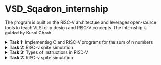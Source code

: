 # VSD_Sqadron_internship
The program is built on the RISC-V architecture and leverages open-source tools to teach VLSI chip design and RISC-V concepts. The internship is guided by Kunal Ghosh.

<details> 
<summary><b>Task 1:</b> Implementing C and RISC-V programs for the sum of n numbers</summary> 
<br>
  
C Implementation
  
Step 1: Install the Leafpad editor.

Run the following command to install Leafpad:
```
sudo apt install leafpad

```
Step 2: Write a C program to calculate the sum of numbers from 1 to n and save it as sum1ton.c.


![sum1ton](https://github.com/user-attachments/assets/caa1a9c8-47b8-4a39-a63b-9856688f4030)

After compiling and running the program using the commands:
```
gcc sum1ton.c
./a.out
```
The output of the C code will be the sum of numbers from 1 to n, based on the value of n provided in the program or entered during execution. For example:

![output sum1ton](https://github.com/user-attachments/assets/db5285ce-fd32-482c-af8e-c38acb9d30af)

RISC-V implementation 
------------------------------------------

You can view the sum program written in RISC-V assembly using the following command:
```
cat sum1ton.c
```
This command displays the content of the "sum1ton.s" file, which contains the RISC-V assembly code for calculating the sum of numbers from 1 to n.
The terminal output of the above the commad :

![out2ter](https://github.com/user-attachments/assets/092f17d4-e9bb-4aff-a4c4-007c34175521)


To compile the RISC-V assembly code, use the following command:
```
riscv64-unknown-elf-gcc -O1 -mabi=lp64 -march=rv64i -o sum1ton.o sum1ton.c
```
![o3](https://github.com/user-attachments/assets/5082ad98-3b87-4bfb-a67b-7d8829a09414)

This generates an executable file named sum1ton from the assembly code.

Now the file has been saved "sum1ton.o"
In the new tab we need to give the command ``` riscv64-unknown-elf-objdump -d sum1ton.o | less ```

The assembly language code for ```O1``` (optimized code with optimization level 1) can be viewed after running the command:

![o4](https://github.com/user-attachments/assets/3486c762-b7cd-4075-bb03-a86cc3493104)

This displays the disassembled machine code for the compiled sum1ton.o file.
The output includes the RISC-V assembly instructions generated with optimization level O1, showing the efficient instructions used for the sum computation.

Here if we calculate the number of instructions, we get the total instructions as 11.
It is calculated as 
``` 
101b0 - 10184 = 2c
2c/4 = b  => 11
```
similarly, for ``` Ofast ``` command

The input is:

![o5](https://github.com/user-attachments/assets/e5f4ddfd-36df-40c8-8271-18431cadf94d)

The output of the ``` Ofast ``` command is :

![06](https://github.com/user-attachments/assets/4f8b3ca2-fd88-4dda-a896-6485e142ca08)

If we count the number of instructions again, we find a total of 11 instructions. The calculation is as follows: 
``` 
100dc - 100b0 = 2c
2c/4 = b  => 11
```



</details>
<details>
<summary><b>Task 2:</b> RISC-v spike simulation</summary> 

## About Spike
Spike is the official RISC-V ISA (Instruction Set Architecture) simulator and a reference implementation for RISC-V processors. It is an open-source, cycle-accurate simulator that models the execution of RISC-V instructions on a virtual machine. 

Spike is primarily used for:

- **Testing and Validation**: It helps test and validate RISC-V hardware implementations without the need for actual hardware.
- **Debugging**: Provides a platform for debugging and troubleshooting RISC-V programs.
- **Software Development**: Developers can use Spike to run and debug RISC-V programs in a simulated environment.

Spike simulates various aspects of a RISC-V processor, including:

- Different privilege levels (user, supervisor, and machine modes)
- Memory access and control flow
- Supports various RISC-V extensions, offering flexibility for different system configurations.

By providing an accurate simulation of RISC-V behavior, Spike serves as a valuable tool for both hardware and software development in the RISC-V ecosystem.

## Verififing outputs of gcc and spike
use the command `spike pk sum1ton.o` give the output of the C code.

![gcc spike_out](https://github.com/user-attachments/assets/c8f15105-a875-45de-9cc7-dcd40820a1ab)
from the above image we can verify that the outputs are indeed same.

## Steps to debug Assembly Language Program

1. Open a new terminal tab.
2. Run the following command to disassemble the object file and view the assembly language representation:
   ```riscv64-unknown-elf-objdump -d sum1ton.o | less```
3. Find the starting memory adress of main. in this case it is ```100b0```.

 ![scr2 1](https://github.com/user-attachments/assets/21786efd-16a6-4c1c-ae4a-9d09b6e811d9)
4. Use spike ```spike -d pk sum1ton.o```, to start debug mode.
5. Enter ```until pc 0 100b0```. The command `until PC 0 100b0` in Spike is used to **pause program execution** until the **program counter (PC)** reaches the memory address **0x100b0**.

### Explanation:
- **until**: This is a debugging command to set a condition for execution.
- **PC**: Refers to the **program counter**, which holds the address of the next instruction to be executed.
- **0 100b0**: Specifies the range for the PC. The program will continue executing until the PC reaches or exceeds **0x100b0**.

This command is useful to stop the execution at a specific point in the program, allowing you to inspect or debug before that address is reached.

6. Enter ``` reg 0 a0```. The command `reg 0 a0` in Spike is used to **display the value** of the **a0** register (RISC-V register) at the current point in the program's execution. 

- **reg**: Command to inspect register values.
- **0**: Refers to the register number or index (for display purposes).
- **a2**: The name of the register you want to check.

This allows you to view the contents of the **a0** register during debugging.

![scr2 2](https://github.com/user-attachments/assets/cb6d37a8-8281-4f04-9e93-442ce88dfdf7)

## Application: 7-Segment Display Decoder

The application is designed to convert a decimal number (0-9) into its corresponding 7-segment display pattern. This can be used in embedded systems or digital circuits that drive a 7-segment display to visually show numerical values.

### Algorithm:
1. **Input**: A number between 0 and 9.
2. **Array Representation**: Store 7-segment patterns for each digit (0-9) in an array.
3. **Check Validity**: Ensure the input is between 0 and 9.
4. **Display Output**: If the input is valid, print the corresponding 7-segment pattern. Otherwise, print an error message.

### Code:

```c
#include <stdio.h>

int main() {
    int binary = 5; // Example input (change this to test other numbers)

    // Array representing 7-segment patterns for numbers 0-9
    const char* segments[] = {
        "1110111", // 0
        "0010010", // 1
        "1011101", // 2
        "1011011", // 3
        "0111010", // 4
        "1101011", // 5
        "1101111", // 6
        "1010010", // 7
        "1111111", // 8
        "1111011"  // 9
    };

    if (binary >= 0 && binary <= 9) {
        printf("Input: %d -> 7-segment: %s (a-g segments)\n", binary, segments[binary]);
    } else {
        printf("Invalid input. Please enter a number between 0 and 9.\n");
    }

    return 0;
}
```
On compiling the code, we have the output using gcc/spike as,
![scr2 4](https://github.com/user-attachments/assets/c5e4f80e-cca6-4f0d-85d5-1652c9baec37)

the assembly code is,
![scr2 5 (2)](https://github.com/user-attachments/assets/c4983500-1802-4567-b564-8cec1727eff9)

debugger:
![scr2 6](https://github.com/user-attachments/assets/d2963ed7-22bd-49cf-8ea2-ad41d7520918)

## Functionality
### Registers:
1. **`sp` (Stack Pointer)**: Points to the top of the stack. It is used to manage function calls, local variables, and saving/restoring register states.
2. **`ra` (Return Address)**: Holds the return address for function calls (i.e., the address to return to after a function is completed).
3. **`a0`-`a7` (Argument Registers)**: Used for passing arguments to functions. `a0` holds the first argument, `a1` holds the second, and so on.
4. **`a2`**: This register is used to hold arguments (in this case, it is loaded with the value `0x21` and then incremented).
5. **`li`**: The `li` instruction is used to load an immediate value into a register.
6. **`lui`**: The `lui` instruction loads an immediate value into the upper 20 bits of a register.
7. **`jal`**: The `jal` (Jump and Link) instruction is used to perform a function call. It jumps to the address provided and saves the return address in `ra`.

### Program Explanation:

1. **`addi sp, sp, -16` (Instruction at `10184`)**:  
   - Decreases the stack pointer (`sp`) by 16, creating space for saving registers.
   
2. **`sd ra, 8(sp)` (Instruction at `10188`)**:  
   - Saves the return address (`ra`) at an offset of 8 from the current stack pointer (`sp`).

3. **`lui a2, 0x21` (Instruction at `1018c`)**:  
   - Loads the upper 20 bits of register `a2` with `0x21` (the value `0x21000`).

4. **`addi a2, a2, 384` (Instruction at `10190`)**:  
   - Adds 384 to register `a2`, making `a2` hold the value `0x21000 + 384 = 0x21180`.

5. **`li a1, 5` (Instruction at `10194`)**:  
   - Loads the immediate value `5` into register `a1`.

6. **`lui a0, 0x21` (Instruction at `10198`)**:  
   - Loads the upper 20 bits of register `a0` with `0x21` (the value `0x21000`).

7. **`addi a0, a0, 392` (Instruction at `1019c`)**:  
   - Adds 392 to register `a0`, making `a0` hold the value `0x21000 + 392 = 0x21188`.

8. **`jal ra, 1040c <printf>` (Instruction at `101a0`)**:  
   - Jumps to the `printf` function located at address `0x1040c` (a call to the `printf` function), saving the return address in the `ra` register.

9. **`li a0, 0` (Instruction at `101a4`)**:  
   - Loads the value `0` into register `a0`.

10. **`ld ra, 8(sp)` (Instruction at `101a8`)**:  
    - Loads the return address (`ra`) from the stack (offset 8 from `sp`) back into the `ra` register.

11. **`addi sp, sp, 16` (Instruction at `101ac`)**:  
    - Increases the stack pointer (`sp`) by 16, cleaning up the space previously allocated.

12. **`ret` (Instruction at `101b0`)**:  
    - Returns from the function by jumping to the address stored in `ra`.

</details>
<details>
<summary><b>Task 3:</b> Types of instructions in RISC-V</summary> 

## Introduction  

- **RISC-V Base ISA Instruction Formats**  
  - The base RV32I ISA includes four core instruction formats: **R**, **I**, **S**, and **U**.  
  - All instructions are fixed at **32 bits** in length.  
  - Instructions must be **aligned on a four-byte boundary** in memory (`IALIGN=32`).  

- **Instruction Alignment**  
  - Misaligned instructions trigger an **instruction-address-misaligned exception** during taken branches or jumps.  
  - Exceptions are reported on the misaligned branch/jump instruction, not the target instruction.  
  - When extensions with 16-bit instruction lengths are added, alignment relaxes to a **two-byte boundary** (`IALIGN=16`).  

- **Handling Reserved Instructions**  
  - Behavior for decoding reserved instructions is **unspecified**.  
  - Platforms may:  
    - Raise an **illegal-instruction exception** for reserved standard opcodes.  
    - Permit non-conforming extensions using reserved opcode spaces.  

- **Register and Immediate Design**  
  - Source (`rs1` and `rs2`) and destination (`rd`) registers are **uniformly positioned** across all formats to simplify decoding.  
  - Immediates:  
    - Are **sign-extended** for simplicity and efficiency.  
    - Positioned to minimize hardware complexity, with the sign bit always at **bit 31**.  
    - Include a 12-bit immediate field for regular instructions and a 20-bit field for **load-upper-immediate** (LUI) instructions.  

- **Design Principles**  
  - Register specifiers are consistent across formats to reduce critical path delays.  
  - Immediate bits are optimized for hardware simplicity, even if they require cross-format rearrangement.  
  - The design prioritizes simplicity and hardware efficiency over including features like zero-extension for certain immediates.  

## Types of instructions in RISC-V
![image](https://github.com/user-attachments/assets/86c9a01e-32e3-4cc5-ad86-df57d8840e7d)

The image illustrates the following RISC-V instruction formats:  
- **R-Type**: Used for register-to-register operations.  
- **I-Type**: Used for immediate-based instructions, including loads.  
- **S-Type**: Used for store instructions.  
- **B-Type**: Used for conditional branch instructions.  
- **U-Type**: Used for upper immediate instructions like LUI.  
- **J-Type**: Used for jump instructions like JAL.  
## R-Type  

The **R-Type** format is used for register-to-register operations, such as arithmetic, logical, and shift instructions. Its structure is detailed below:  
![image](https://github.com/user-attachments/assets/a617b8f1-7bd0-4ddf-bada-4d3b9a07b08b)

- **[31:25] (funct7)**:  
  - A 7-bit field providing additional instruction-specific information.  
  - Differentiates variations of operations within the same category (e.g., `ADD` vs. `SUB`, which share the same `opcode` and `funct3` but differ in `funct7`).  
  - Common examples:  
    - `0000000` for `ADD` and `SLL`.  
    - `0100000` for `SUB` and other reverse operations.  

- **[24:20] (rs2)**:  
  - Specifies the second source register (5 bits).  
  - Used in operations requiring two input registers, such as `ADD`, `SUB`, or logical AND/OR.  

- **[19:15] (rs1)**:  
  - Specifies the first source register (5 bits).  
  - Works with `rs2` to provide inputs for the operation.  

- **[14:12] (funct3)**:  
  - A 3-bit field specifying the operation category.  
  - Works alongside `opcode` and `funct7` to identify the exact instruction.  
  - Examples:  
    - `000` for addition (`ADD`) or subtraction (`SUB`).  
    - `111` for bitwise AND.  
    - `100` for bitwise XOR.  
  - Encodes operation variants, especially when multiple operations share the same `opcode`.  

- **[11:7] (rd)**:  
  - Specifies the destination register (5 bits).  
  - The result of the operation is stored in this register.  

- **[6:0] (opcode)**:  
  - A 7-bit field identifying the broad instruction type.  
  - Indicates that the instruction uses the R-Type format.  
  - Examples:  
    - `0110011` for most register-based arithmetic and logical operations.  
  - Combined with `funct3` and `funct7` to uniquely identify the instruction.

### I-Type

The **I-Type** format is used for instructions that involve immediate values, such as loads, arithmetic operations with immediates, and system calls. Its structure is detailed below:  
![image](https://github.com/user-attachments/assets/7552d082-3ad9-4a79-8442-4aa32956bfe7)

- **[31:20] (imm[11:0])**:  
  - A 12-bit field that contains the immediate value.  
  - The value is sign-extended to fit the operation's requirements.  
  - Commonly used as:  
    - A direct operand in arithmetic instructions (e.g., `ADDI`, `SLTI`).  
    - An offset in memory access instructions (e.g., `LW`, `LH`).  

- **[19:15] (rs1)**:  
  - Specifies the source register (5 bits).  
  - Provides the base register in memory load instructions or the operand in immediate arithmetic instructions.  

- **[14:12] (funct3)**:  
  - A 3-bit field specifying the operation category.  
  - Works alongside `opcode` to identify the exact instruction.  
  - Examples:  
    - `000` for `ADDI` (add immediate).  
    - `010` for `SLTI` (set less than immediate).  
    - `011` for `SLTIU` (set less than immediate unsigned).  
    - `100` for bitwise XOR immediate (`XORI`).  
  - Encodes operation variants within the same instruction class.  

- **[11:7] (rd)**:  
  - Specifies the destination register (5 bits).  
  - The result of the operation or the loaded value is stored in this register.  

- **[6:0] (opcode)**:  
  - A 7-bit field identifying the instruction type.  
  - Indicates that the instruction uses the I-Type format.  
  - Examples:  
    - `0010011` for arithmetic operations with immediates.  
    - `0000011` for memory load instructions.  
    - `1110011` for system calls (e.g., `ECALL`).  
  - Combined with `funct3` to specify the instruction’s behavior.  

### Summary of Fields in I-Type Format:  
- **`opcode`**: Defines the instruction type and category (e.g., load, immediate arithmetic, or system calls).  
- **`funct3`**: Specifies the sub-operation (e.g., `ADDI`, `SLTI`).  
- **Immediate (`imm[11:0]`)**: Encodes an offset or operand directly in the instruction.

### S-Type Format  

The **S-Type** format is used for **store instructions**, where data from a source register is written to a memory location. Its structure is detailed below:  
![image](https://github.com/user-attachments/assets/92e1e7ef-0047-4ee9-81d0-c3f563769207)

- **[31:25] (imm[11:5])**:  
  - The upper 7 bits of the immediate value.  
  - Combined with `imm[4:0]` (from bits [11:7]) to form the full 12-bit immediate.  
  - Used as an offset in memory addressing.  

- **[24:20] (rs2)**:  
  - Specifies the second source register (5 bits).  
  - Contains the value to be stored in memory at the computed address.  

- **[19:15] (rs1)**:  
  - Specifies the first source register (5 bits).  
  - Provides the base address for the memory operation.  

- **[14:12] (funct3)**:  
  - A 3-bit field defining the operation category.  
  - Specifies the type of store instruction.  
  - Examples:  
    - `000` for `SB` (store byte).  
    - `001` for `SH` (store halfword).  
    - `010` for `SW` (store word).  

- **[11:7] (imm[4:0])**:  
  - The lower 5 bits of the immediate value.  
  - Combined with `imm[11:5]` to form the full 12-bit immediate.  

- **[6:0] (opcode)**:  
  - A 7-bit field identifying the instruction type.  
  - Indicates that the instruction is of the S-Type format.  
  - Example:  
    - `0100011` for store instructions (`SB`, `SH`, `SW`).  
  - Works with `funct3` to determine the specific instruction.  
### B-Type Format  

The **B-Type** format is used for **branch instructions**, which control the program's flow based on conditional evaluations. Its structure is detailed below:  
![image](https://github.com/user-attachments/assets/c245626c-38dc-41ea-93d7-c165ba0080db)

- **[31] (imm[12])**:  
  - The most significant bit of the immediate value.  
  - Used for sign-extension to compute the target branch address.  

- **[30:25] (imm[10:5])**:  
  - Part of the 12-bit immediate value.  
  - Combined with other immediate bits to determine the branch offset.  

- **[24:20] (rs2)**:  
  - Specifies the second source register (5 bits).  
  - Provides the second operand for the branch condition.  

- **[19:15] (rs1)**:  
  - Specifies the first source register (5 bits).  
  - Provides the first operand for the branch condition.  

- **[14:12] (funct3)**:  
  - A 3-bit field specifying the branch condition.  
  - Examples:  
    - `000` for `BEQ` (branch if equal).  
    - `001` for `BNE` (branch if not equal).  
    - `100` for `BLT` (branch if less than).  
    - `101` for `BGE` (branch if greater than or equal).  

- **[11] (imm[11])**:  
  - A bit from the immediate value, used in computing the branch target address.  

- **[10:1] (imm[4:1])**:  
  - Part of the immediate value, forming the middle portion of the branch offset.  

- **[6:0] (opcode)**:  
  - A 7-bit field identifying the instruction type.  
  - Indicates that the instruction is of the B-Type format.  
  - Example:  
    - `1100011` for all branch instructions (`BEQ`, `BNE`, `BLT`, etc.).  

#### Immediate Field Combination  
The immediate field in B-Type instructions is assembled as follows:  
- Concatenate `imm[12]`, `imm[10:5]`, `imm[4:1]`, and `imm[11]`.  
- The full immediate is then left-shifted by 1 to compute the branch offset (since branch targets must align with 2-byte boundaries).

### U-Type

The **U-Type** format is used for instructions that require a large immediate value, typically for constructing addresses or performing arithmetic operations on upper bits. Its structure is detailed below:
![image](https://github.com/user-attachments/assets/8647a772-3078-44f3-9693-4e6d0780440b)

- **[31:12] (imm[31:12])**:  
  - A 20-bit immediate value.  
  - Stored in the upper 20 bits of the destination register.  
  - The lower 12 bits of the destination register are filled with zeros.  
  - Commonly used for:  
    - Loading upper 20 bits into a register (`LUI`).  
    - Adjusting addresses or constants (`AUIPC`).

- **[11:7] (rd)**:  
  - Specifies the destination register (5 bits).  
  - The result of the instruction is stored in this register.  

- **[6:0] (opcode)**:  
  - A 7-bit field identifying the instruction type.  
  - Examples:  
    - `0110111` for `LUI` (Load Upper Immediate).  
    - `0010111` for `AUIPC` (Add Upper Immediate to PC).  
  - Combined with the `imm[31:12]` field to determine the operation.

### J-Type


The **J-Type** format is used for **jump instructions**, specifically for transferring program control to a specified target address with a 20-bit immediate offset. It supports unconditional jumps while optionally storing the return address in a register. Its structure is detailed below:  
![image](https://github.com/user-attachments/assets/02d89bd7-430b-40e3-b9f5-af9a0618dc17)

- **[31] (imm[20])**:  
  - The most significant bit of the 20-bit immediate value.  
  - Used for sign-extension when calculating the jump target address.  

- **[30:21] (imm[10:1])**:  
  - Part of the immediate value, forming the middle portion of the jump offset.  

- **[20] (imm[11])**:  
  - A bit of the immediate value, included in the target offset calculation.  

- **[19:12] (imm[19:12])**:  
  - The upper 8 bits of the immediate value, contributing to the jump offset.  

- **[11:7] (rd)**:  
  - Specifies the destination register (5 bits).  
  - Stores the return address (the address of the next instruction) when the jump is executed.  
  - If `rd` is set to `x0`, no return address is stored.  

- **[6:0] (opcode)**:  
  - A 7-bit field identifying the instruction type.  
  - Example:  
    - `1101111` for `JAL` (Jump and Link).  

#### Immediate Field Combination  
The 20-bit immediate offset is constructed as follows:  
1. Concatenate `imm[20]`, `imm[10:1]`, `imm[11]`, and `imm[19:12]`.  
2. Left-shift the immediate by 1 bit (to align with 2-byte instruction boundaries).  
3. Add the offset to the program counter (PC) to compute the jump target address.

## Identifing instructions from the application code (7seg-decoder.c)
![scr2 5 (2)](https://github.com/user-attachments/assets/31c3ee0c-bb75-4e2e-ba9d-92fee4b03754)
 
---

### 1. **`addi sp, sp, -16`**
*Add Immediate:* Adds an immediate value to a source register and stores the result in the destination register. 
- **Format:** I-type
- **Opcode:** `0010011` (7 bits)  
- **Immediate:** `-16` (`1111111111110000` in two's complement, 12 bits)  
- **Destination Register (rd):** `sp` (x2, 5 bits)  
- **Source Register (rs1):** `sp` (x2, 5 bits)  
- **Function (funct3):** `000` (3 bits)  

#### Breakdown:  
- Immediate: `1111111111110000` split into imm[11:0] = `1111111111110000`  
- rd (sp = x2): `00010`  
- rs1 (sp = x2): `00010`  
- funct3: `000`  
- Opcode: `0010011`  

#### Binary Representation:  
`1111111111110000 00010 000 00010 0010011`  

---

### 2. **`sd ra, 8(sp)`**
*Store Doubleword:* Stores a 64-bit value from a source register into memory. 
**Format:** S-type
- **Opcode:** `0100011` (7 bits)  
- **Immediate:** `8` (`0000000001000`, 12 bits split into imm[11:5] and imm[4:0])  
- **Source Register (rs2):** `ra` (x1, 5 bits)  
- **Base Register (rs1):** `sp` (x2, 5 bits)  
- **Function (funct3):** `011` (3 bits)  

#### Breakdown:  
- imm[11:5]: `0000000`  
- rs2 (ra = x1): `00001`  
- rs1 (sp = x2): `00010`  
- funct3: `011`  
- imm[4:0]: `01000`  
- Opcode: `0100011`  

#### Binary Representation:  
`0000000 00001 00010 011 01000 0100011`  

---

### 3. **`auipc a1, 1952`**
*Add Upper Immediate to PC:* Adds an upper 20-bit immediate to the PC and stores it in the destination register.  
**Format:** U-type
- **Opcode:** `0010111` (7 bits)  
- **Immediate:** `1952` (`000000011110` shifted left by 12 bits, 20 bits total)  
- **Destination Register (rd):** `a1` (x11, 5 bits)  

#### Breakdown:  
- imm[31:12]: `0000000000000111`  
- rd (a1 = x11): `01011`  
- Opcode: `0010111`  

#### Binary Representation:  
`0000000000000111 01011 0010111`  

---

### 4. **`jal ra, 1040c`**
*Jump and Link:* Saves the address of the next instruction in a register and jumps to a target address.  
- **Format:** J-type
- **Opcode:** `1101111` (7 bits)  
- **Immediate:** `1040c` (`0000010000001100`, split into parts)  
- **Destination Register (rd):** `ra` (x1, 5 bits)  

#### Breakdown:  
- imm[20]: `0`  
- imm[10:1]: `0000001100`  
- imm[11]: `0`  
- imm[19:12]: `00000100`  
- rd (ra = x1): `00001`  
- Opcode: `1101111`  

#### Binary Representation:  
`00000100 0000001100 0 00001 1101111`  

---

### 5. **`mv a1, a0`** *(Pseudo-instruction for `addi`)*
- **Format:** Same as `addi`, with `a1 = a0 + 0`. (I-type)  

#### Breakdown: 
- Immediate: `0`  
- rd (a1 = x11): `01011`  
- rs1 (a0 = x10): `01010`  
- funct3: `000`  
- Opcode: `0010011`  

#### Binary Representation:  
`000000000000 01010 000 01011 0010011`  

---

### 6. **`li a0, 33`** *(Pseudo-instruction for `addi`)*
- **Format:** Same as `addi`, with `a0 = 33`. (I-type) 

#### Breakdown:  
- Immediate: `33` (`000000100001`)  
- rd (a0 = x10): `01010`  
- rs1 (x0): `00000`  
- funct3: `000`  
- Opcode: `0010011`  

#### Binary Representation:  
`000000100001 00000 000 01010 0010011`  

---

### 7. **`ret`** *(Pseudo-instruction for `jalr`)*
- **Format:** Same as `jalr` with `rs1 = ra` and `imm = 0`. (I-type) 

#### Breakdown:  
- rd: `00000` (x0)  
- rs1: `00001` (ra)  
- funct3: `000`  
- imm: `0`  
- Opcode: `1100111`  

#### Binary Representation:  
`000000000000 00001 000 00000 1100111`  

---

### 8. **`ld a5, 8(a0)`**
*Load Doubleword:* Loads a 64-bit value from memory into a register.
- **Format:** J-type
- **Opcode:** `0000011` (7 bits)  
- **Immediate:** `8` (`0000000001000`, 12 bits split into imm[11:0])  
- **Destination Register (rd):** `a5` (x15, 5 bits)  
- **Base Register (rs1):** `a0` (x10, 5 bits)  
- **Function (funct3):** `011` (3 bits)  

#### Breakdown:  
- imm[11:0]: `000000001000`  
- rd (a5 = x15): `01111`  
- rs1 (a0 = x10): `01010`  
- funct3: `011`  
- Opcode: `0000011`  

#### Binary Representation:  
`000000001000 01010 011 01111 0000011`  

---

### 9. **`beqz a5, 1ff4`**
*Branch if Equal to Zero (Pseudo-instruction for `beq`):* Branches if a register equals zero. 
- **Format:** B-type
- **Opcode:** `1100011` (7 bits)  
- **Immediate:** `1ff4` (`0001111111110100`, split into imm[12|10:5|4:1|11] order)  
- **Source Register 1 (rs1):** `a5` (x15, 5 bits)  
- **Source Register 2 (rs2):** `x0` (always zero, 5 bits)  
- **Function (funct3):** `000` (3 bits)  

#### Breakdown:  
- imm[12]: `0`  
- imm[10:5]: `011111`  
- rs1 (a5 = x15): `01111`  
- rs2 (x0): `00000`  
- funct3: `000`  
- imm[4:1]: `1010`  
- imm[11]: `1`  
- Opcode: `1100011`  

#### Binary Representation:  
`0 011111 01111 00000 000 1010 1 1100011`  

---

### 10. **`lui gp, 1952`**
*Load Upper Immediate:* Loads a 20-bit immediate value into the upper 20 bits of a register.  
- **Format:** R-type
- **Opcode:** `0110111` (7 bits)  
- **Immediate:** `1952` (`000000011110` shifted left by 12 bits, 20 bits total)  
- **Destination Register (rd):** `gp` (x3, 5 bits)  

#### Breakdown:  
- imm[31:12]: `000000011110`  
- rd (gp = x3): `00011`  
- Opcode: `0110111`  

#### Binary Representation:  
`000000011110 00011 0110111`  

---

### 11. **`add a0, a0, a5`**
*Add:* Adds two registers and stores the result in the destination register.  
- **Format:** R-type
- **Opcode:** `0110011` (7 bits)  
- **Destination Register (rd):** `a0` (x10, 5 bits)  
- **Source Register 1 (rs1):** `a0` (x10, 5 bits)  
- **Source Register 2 (rs2):** `a5` (x15, 5 bits)  
- **Function (funct3):** `000` (3 bits)  
- **Function (funct7):** `0000000` (7 bits)  

#### Breakdown:  
- funct7: `0000000`  
- rs2 (a5 = x15): `01111`  
- rs1 (a0 = x10): `01010`  
- funct3: `000`  
- rd (a0 = x10): `01010`  
- Opcode: `0110011`  

#### Binary Representation:  
`0000000 01111 01010 000 01010 0110011`  

---

### 12. **`jalr zero, 0(ra)`**
*Jump and Link Register:* Saves the address of the next instruction into the destination register and jumps to the target address. 
- **Format:** I-type
- **Opcode:** `1100111` (7 bits)  
- **Immediate:** `0` (`000000000000`, 12 bits)  
- **Destination Register (rd):** `zero` (x0, 5 bits)  
- **Base Register (rs1):** `ra` (x1, 5 bits)  
- **Function (funct3):** `000` (3 bits)  

#### Breakdown:  
- imm[11:0]: `000000000000`  
- rd (zero = x0): `00000`  
- rs1 (ra = x1): `00001`  
- funct3: `000`  
- Opcode: `1100111`  

#### Binary Representation:  
`000000000000 00001 000 00000 1100111`  

---

### 13. **`jal zero, 12dfc`**
*Jump and Link:* Similar to `jalr`, except the immediate is used as a direct offset.  
- **Format:** j-type
- **Opcode:** `1101111` (7 bits)  
- **Immediate:** `12dfc` (split across imm[20|10:1|11|19:12]).  

#### Breakdown:  
- imm[20]: `0`  
- imm[10:1]: `1011111100`  
- imm[11]: `1`  
- imm[19:12]: `00010010`  
- rd (zero = x0): `00000`  
- Opcode: `1101111`  

#### Binary Representation:  
`00010010 1011111100 1 00000 1101111`  

---

### 14. **`call_exitprocs`** *(Pseudo-instruction calling another function)*  
This pseudo-instruction expands into `jal` with a target offset. 
- **Format:** j-type
- **Opcode:** `1101111`  
- Immediate and target would be calculated based on the address of `exitprocs`.  

---

### 15. **`li t0, 1`** *(Pseudo-instruction for `addi`)*
- **Format:** Same as `addi`, with `t0 = 1`. (I-type) 

#### Breakdown:  
- Immediate: `1` (`000000000001`)  
- rd (t0 = x5): `00101`  
- rs1 (x0): `00000`  
- funct3: `000`  
- Opcode: `0010011`  

#### Binary Representation:  
`000000000001 00000 000 00101 0010011`  

---

</details>
<details>
<summary><b>Task 2:</b> RISC-v spike simulation</summary> 

### Installing Icarus Verilog and GTKWave

#### **Step-by-Step Procedure**

1. **Update the package manager**:  
   ```bash
   sudo apt update
   ```

2. **Install Icarus Verilog**:  
   Icarus Verilog is a Verilog simulation and synthesis tool used for verifying Verilog designs.  
   ```bash
   sudo apt install iverilog
   ```

3. **Verify Icarus Verilog Installation**:  
   Check the version to confirm successful installation.  
   ```bash
   iverilog -v
   ```

4. **Install GTKWave**:  
   GTKWave is a waveform viewer for analyzing simulation outputs generated by tools like Icarus Verilog.  
   ```bash
   sudo apt install gtkwave
   ```

5. **Verify GTKWave Installation**:  
   Launch GTKWave to confirm it is installed.  
   ```bash
   gtkwave
   ```

#### **Brief Descriptions**

- **Icarus Verilog**:  
  A widely used open-source tool for simulating Verilog HDL. It supports Verilog-2005 and is commonly used for functional verification in digital design projects.  

- **GTKWave**:  
  A graphical tool for viewing simulation waveforms (e.g., `.vcd` files) generated by HDL simulators. It is instrumental in debugging and analyzing digital designs.

### Reference Repository 
  The Verilog codes used for simulation are sourced from the [iiitb_rv32i GitHub repository](https://github.com/vinayrayapati/rv32i/).

### Creating the Functional Simulation Block

Follow these steps to set up the directory and create the required files:

1. **Create a Directory**:  
   Use the `mkdir` command to create a new directory named `raj9`.  
   ```bash
   mkdir raj9
   ```

2. **Navigate to the Directory**:  
   Change into the newly created directory.  
   ```bash
   cd raj9
   ```

3. **Create Verilog Files**:  
   Use the `touch` command to create two files: `ex.v` (for the Verilog code) and `ex_tb.v` (for the testbench).  
   ```bash
   touch ex.v ex_tb.v
   ```
 

### Steps to Add the Code

1. **Open `ex.v` for Editing**:  
   Use any text editor like `nano`, `vim`, or `gedit`.  
   ```bash
   nano ex.v
   ```  

2. **Paste the Module Code**:  
   Copy and paste the following code into `ex.v`:
   ```verilog
   module iiitb_rv32i(clk,RN,NPC,WB_OUT);
   input clk;
   input RN;
   integer k;
   wire  EX_MEM_COND ;

   reg 
   BR_EN;

   // I_FETCH STAGE
   reg[31:0] 
   IF_ID_IR,
   IF_ID_NPC;                                
   ...
   (Rest of the module code as provided)
   ...
   endmodule
   ```  

3. **Save and Exit**:  
   In `nano`, press `Ctrl+O` to save and `Ctrl+X` to exit.  

4. **Open `ex_tb.v` for Editing**:  
   ```bash
   nano ex_tb.v
   ```  

5. **Paste the Testbench Code**:  
   Copy and paste the following code into `ex_tb.v`:  
   ```verilog
   module iiitb_rv32i_tb;

   reg clk,RN;
   wire [31:0]WB_OUT,NPC;

   iiitb_rv32i rv32(clk,RN,NPC,WB_OUT);

   always #3 clk=!clk;

   initial begin 
   RN  = 1'b1;
   clk = 1'b1;

   $dumpfile ("iiitb_rv32i.vcd"); // by default VCD
   $dumpvars (0, iiitb_rv32i_tb);
     
     #5 RN = 1'b0;
     
     #300 $finish;

   end
   endmodule
   ```  

6. **Save and Exit**:  
   Use `Ctrl+O` to save and `Ctrl+X` to exit in `nano`.  

This section will integrate the commands for running and simulating your Verilog project using `iverilog` and GTKWave.

---

### **Functional Simulation and Waveform Analysis**

1. **Compile the Verilog Files**:  
   Use the `iverilog` tool to compile the Verilog source file (`ex.v`) and its testbench (`ex_tb.v`) into an executable file named `iiitb_rv32i`.  
   ```bash
   iverilog -o iiitb_rv32i ex.v ex_tb.v
   ```

2. **Run the Simulation**:  
   Execute the compiled file to generate the Value Change Dump (VCD) file for waveform analysis.  
   ```bash
   ./iiitb_rv32i
   ```

3. **View the Waveform**:  
   Open the generated `iiitb_rv32i.vcd` file in GTKWave to analyze the simulation results.  
   ```bash
   gtkwave iiitb_rv32i.vcd
   ```
![gtk](https://github.com/user-attachments/assets/40b932a1-6727-4f8c-abb7-46a54824854e)

### Explanation of Hardcoded vs. Actual RISC-V ISA Instructions

#### 1. **Hardcoded Instructions**
- **Definition**: In the provided Verilog file, the instructions are **hardcoded**, meaning their binary representation (32-bit instruction format) does not follow the standard RISC-V ISA specifications. Instead, the designer used their own patterns to encode operations.
- **Example**:
  - **Hardcoded ADD Instruction**: `MEM[0] <= 32'h02208300;`  
    Here, `02208300` is the 32-bit encoding of the `ADD` instruction, but it does not match the standard RISC-V instruction format.

#### 2. **Actual RISC-V ISA Instructions**
- **Definition**: The RISC-V ISA uses a well-defined instruction format with standard opcodes, funct3, funct7 fields, and specific bit placements for operands and immediate values. These instructions are decoded in hardware to perform specific operations.
- **Example**:
  - **Standard ADD Instruction**:  
    Format: `opcode[6:0] | rd[11:7] | funct3[14:12] | rs1[19:15] | rs2[24:20] | funct7[31:25]`  
    Binary Encoding: `0000000 00010 00001 000 00110 0110011`  
    Hexadecimal: `0x00208033`

---

### Differences Between Hardcoded and Actual RISC-V ISA


| **Instruction** | **Description**              | **Actual Encoding** (Hard-coded) | **Standard Encoding** (RISC-V ISA) |
|------------------|------------------------------|-----------------------------------|-------------------------------------|
| `add r6,r1,r2`   | Addition of `r1` and `r2`   | `0x02208300`                      | `0x00008033`                        |
| `sub r7,r1,r2`   | Subtraction of `r1` and `r2`| `0x02209380`                      | `0x40008033`                        |
| `and r8,r1,r3`   | Bitwise AND of `r1` and `r3`| `0x0230A400`                      | `0x00708133`                        |
| `or r9,r2,r5`    | Bitwise OR of `r2` and `r5` | `0x02513480`                      | `0x00514133`                        |
| `xor r10,r1,r4`  | Bitwise XOR of `r1` and `r4`| `0x0240C500`                      | `0x0060C033`                        |
| `slt r11,r2,r4`  | Set Less Than               | `0x02415580`                      | `0x00415033`                        |
| `addi r12,r4,5`  | Add Immediate 5 to `r4`     | `0x00520600`                      | `0x00520213`                        |
| `sw r3,r1,2`     | Store Word                  | `0x00209181`                      | `0x00209023`                        |
| `lw r13,r1,2`    | Load Word                   | `0x00208681`                      | `0x00208283`                        |
| `beq r0,r0,15`   | Branch if Equal             | `0x00F00002`                      | `0x00F00063`                        |
| `add r14,r2,r2`  | Addition of `r2` and `r2`   | `0x00210700`                      | `0x00210133`                        |
| `bne r0,r1,20`   | Branch if Not Equal         | `0x01409002`                      | `0x01409063`                        |
| `sll r15,r1,r2`  | Shift Left Logical          | `0x00208783`                      | `0x00209033`                        |
| `srl r16,r14,r2` | Shift Right Logical         | `0x00271803`                      | `0x00271033`                        |
                                                          
---

### Instruction Encodings

#### Instruction 1: ADD R6, R1, R2  
- Hardcoded: `MEM[0] <= 32'h02208300;`  
- Standard RISC-V ISA: `0x00208033`  

---

#### Instruction 2: SUB R7, R1, R2  
- Hardcoded: `MEM[1] <= 32'h02209380;`  
- Standard RISC-V ISA: `0x40208033`  

---

#### Instruction 3: AND R8, R1, R3  
- Hardcoded: `MEM[2] <= 32'h0230A400;`  
- Standard RISC-V ISA: `0x0030A033`  

---

#### Instruction 4: OR R9, R2, R5  
- Hardcoded: `MEM[3] <= 32'h02513480;`  
- Standard RISC-V ISA: `0x00512033`  

---

#### Instruction 5: XOR R10, R1, R4  
- Hardcoded: `MEM[4] <= 32'h0240C500;`  
- Standard RISC-V ISA: `0x0040C033`  

---

#### Instruction 6: SLT R11, R2, R4  
- Hardcoded: `MEM[5] <= 32'h02415580;`  
- Standard RISC-V ISA: `0x00415033`  

---

#### Instruction 7: ADDI R12, R4, 5  
- Hardcoded: `MEM[6] <= 32'h00520600;`  
- Standard RISC-V ISA: `0x00520013`  

---

#### Instruction 8: SW R3, R1, 2  
- Hardcoded: `MEM[7] <= 32'h00209181;`  
- Standard RISC-V ISA: `0x0020A023`  

---

#### Instruction 9: LW R13, R1, 2  
- Hardcoded: `MEM[8] <= 32'h00208681;`  
- Standard RISC-V ISA: `0x0020A003`  

---

#### Instruction 10: BEQ R0, R0, 15  
- Hardcoded: `MEM[9] <= 32'h00F00002;`  
- Standard RISC-V ISA: `0x00F00063`  

---

#### Instruction 11: ADD R14, R2, R2  
- Hardcoded: `MEM[25] <= 32'h00201700;`  
- Standard RISC-V ISA: `0x00201033`  

---

#### Instruction 12: BNE R0, R1, 20  
- Hardcoded: `MEM[27] <= 32'h01409002;`  
- Standard RISC-V ISA: `0x01408063`  

---

#### Instruction 13: ADDI R12, R4, 5  
- Hardcoded: `MEM[49] <= 32'h00520601;`  
- Standard RISC-V ISA: `0x00520013`  

---

#### Instruction 14: SLTI R15, R1, 2  
- Hardcoded: `MEM[50] <= 32'h00207873;`  
- Standard RISC-V ISA: `0x00207013`  

---

#### Instruction 15: SRL R16, R14, R2  
- Hardcoded: `MEM[51] <= 32'h00271803;`  
- Standard RISC-V ISA: `0x00271033`  

---   







